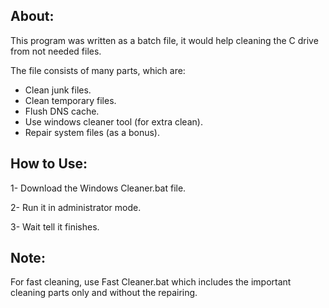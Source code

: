 ## About:
This program was written as a batch file, it would help cleaning the C drive from not needed files.

The file consists of many parts, which are:
- Clean junk files.
- Clean temporary files.
- Flush DNS cache.
- Use windows cleaner tool (for extra clean).
- Repair system files (as a bonus).

## How to Use:
1- Download the Windows Cleaner.bat file.

2- Run it in administrator mode.

3- Wait tell it finishes.

## Note:
For fast cleaning, use Fast Cleaner.bat which includes the important cleaning parts only and without the repairing.